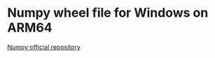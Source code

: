 # Numpy wheel file for Windows on ARM64

[Numpy official repository](https://github.com/numpy/numpy)
